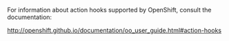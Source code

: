 For information about action hooks supported by OpenShift, consult the documentation:

http://openshift.github.io/documentation/oo_user_guide.html#action-hooks
